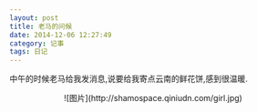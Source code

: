 ```yaml
---
layout: post
title: 老马的问候
date: 2014-12-06 12:27:49 
category: 记事
tags: 日记
---
```

中午的时候老马给我发消息,说要给我寄点云南的鲜花饼,感到很温暖.



<center/>![图片](http://shamospace.qiniudn.com/girl.jpg)


